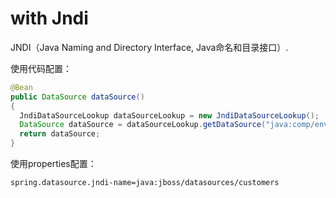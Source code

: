 # with Jndi

JNDI（Java Naming and Directory Interface, Java命名和目录接口）.

使用代码配置：
```java
@Bean
public DataSource dataSource() 
{
  JndiDataSourceLookup dataSourceLookup = new JndiDataSourceLookup();
  DataSource dataSource = dataSourceLookup.getDataSource("java:comp/env/jdbc/YourDS");
  return dataSource;
}
```

使用properties配置：
```properties
spring.datasource.jndi-name=java:jboss/datasources/customers
```